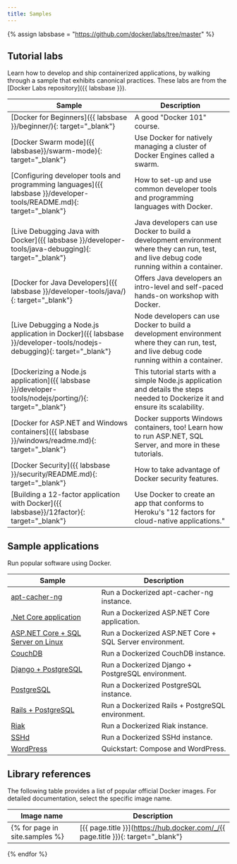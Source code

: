 ```yaml
---
title: Samples
---
```


{% assign labsbase = "https://github.com/docker/labs/tree/master" %}

## Tutorial labs

Learn how to develop and ship containerized applications, by walking through a
sample that exhibits canonical practices. These labs are from the [Docker Labs
repository]({{ labsbase }}).

| Sample | Description |
| ------ | ----------- |
| [Docker for Beginners]({{ labsbase }}/beginner/){: target="_blank"} | A good "Docker 101" course. |
| [Docker Swarm mode]({{ labsbase}}/swarm-mode){: target="_blank"} | Use Docker for natively managing a cluster of Docker Engines called a swarm. |
| [Configuring developer tools and programming languages]({{ labsbase }}/developer-tools/README.md){: target="_blank"} | How to set-up and use common developer tools and programming languages with Docker. |
| [Live Debugging Java with Docker]({{ labsbase }}/developer-tools/java-debugging){: target="_blank"} | Java developers can use Docker to build a development environment where they can run, test, and live debug code running within a container. |
| [Docker for Java Developers]({{ labsbase }}/developer-tools/java/){: target="_blank"} | Offers Java developers an intro-level and self-paced hands-on workshop with Docker. |
| [Live Debugging a Node.js application in Docker]({{ labsbase }}/developer-tools/nodejs-debugging){: target="_blank"} | Node developers can use Docker to build a development environment where they can run, test, and live debug code running within a container. |
| [Dockerizing a Node.js application]({{ labsbase }}/developer-tools/nodejs/porting/){: target="_blank"} | This tutorial starts with a simple Node.js application and details the steps needed to Dockerize it and ensure its scalability. |
| [Docker for ASP.NET and Windows containers]({{ labsbase }}/windows/readme.md){: target="_blank"} | Docker supports Windows containers, too! Learn how to run ASP.NET, SQL Server, and more in these tutorials. |
| [Docker Security]({{ labsbase }}/security/README.md){: target="_blank"} | How to take advantage of Docker security features. |
| [Building a 12-factor application with Docker]({{ labsbase}}/12factor){: target="_blank"} | Use Docker to create an app that conforms to Heroku's "12 factors for cloud-native applications." |

## Sample applications

Run popular software using Docker.

| Sample                                                                    | Description                                               |
| ------------------------------------------------------------------------- | --------------------------------------------------------- |
| [apt-cacher-ng](../engine/examples/apt-cacher-ng.md)                      | Run a Dockerized apt-cacher-ng instance.                  |
| [.Net Core application](../engine/examples/dotnetcore.md)                 | Run a Dockerized ASP.NET Core application.                |
| [ASP.NET Core + SQL Server on Linux](../compose/aspnet-mssql-compose.md)  | Run a Dockerized ASP.NET Core + SQL Server environment.   |
| [CouchDB](../engine/examples/couchdb_data_volumes.md)                     | Run a Dockerized CouchDB instance.                        |
| [Django + PostgreSQL](../compose/django.md)                               | Run a Dockerized Django + PostgreSQL environment.         |
| [PostgreSQL](../engine/examples/postgresql_service.md)                    | Run a Dockerized PostgreSQL instance.                     |
| [Rails + PostgreSQL](../compose/rails.md)                                 | Run a Dockerized Rails + PostgreSQL environment.          |
| [Riak](../engine/examples/running_riak_service.md)                        | Run a Dockerized Riak instance.                           |
| [SSHd](../engine/examples/running_ssh_service.md)                         | Run a Dockerized SSHd instance.                           |
| [WordPress](../compose/wordpress.md)                                      | Quickstart: Compose and WordPress.                        |

## Library references

The following table provides a list of popular official Docker images. For detailed documentation, select the specific image name. 

| Image name | Description |
| ---------- | ----------- |
{% for page in site.samples %}| [{{ page.title }}](https://hub.docker.com/_/{{ page.title }}){: target="_blank"} | {{ page.description | strip }} |
{% endfor %}
